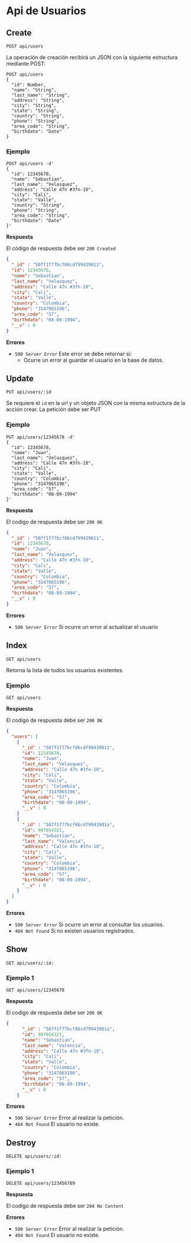 
# Api de Usuarios

## Create

`POST api/users`

La operación de creación recibirá un JSON con la siguiente estructura mediante POST:

```
POST api/users
{
  "id": Number,
  "name": "String",
  "last_name": "String",
  "address": "String",
  "city": "String",
  "state": "String",
  "country": "String",
  "phone": "String",
  "area_code": "String",
  "birthdate": "Date"
}
```

### Ejemplo

```
POST api/users -d'
{
  "id": 12345678,
  "name": "Sebastian",
  "last_name": "Velasquez",
  "address": "Calle 47n #3fn-10",
  "city": "Cali",
  "state": "Valle",
  "country": "String",
  "phone": "String",
  "area_code": "String",
  "birthdate": "Date"
}'
```

__Respuesta__

El código de respuesta debe ser `200 Created`

```json
{
  "_id" : "507f1f77bcf86cd799439011",
  "id": 12345678,
  "name": "Sebastian",
  "last_name": "Velasquez",
  "address": "Calle 47n #3fn-10",
  "city": "Cali",
  "state": "Valle",
  "country": "Colombia",
  "phone": "3147065196",
  "area_code": "57",
  "birthdate": "08-09-1994",
  "__v" : 0
}
```
  
__Errores__

* `500 Server Error` Este error se debe retornar si:
  * Ocurre un error al guardar el usuario en la base de datos.

## Update

`PUT api/users/:id`

Se requiere el `id` en la url  y un objeto JSON con la misma estructura de la acción crear. La petición debe ser PUT

### Ejemplo 

```
PUT api/users/12345678 -d'
{
  "id": 12345678,
  "name": "Juan",
  "last_name": "Velasquez",
  "address": "Calle 47n #3fn-10",
  "city": "Cali",
  "state": "Valle",
  "country": "Colombia",
  "phone": "3147065196",
  "area_code": "57",
  "birthdate": "08-09-1994"
}'
```

__Respuesta__

El codigo de respuesta debe ser `200 OK`

```json
{
  "_id" : "507f1f77bcf86cd799439011",
  "id": 12345678,
  "name": "Juan",
  "last_name": "Velasquez",
  "address": "Calle 47n #3fn-10",
  "city": "Cali",
  "state": "Valle",
  "country": "Colombia",
  "phone": "3147065196",
  "area_code": "57",
  "birthdate": "08-09-1994",
  "__v" : 0
}
```

__Errores__

* `500 Server Error`  Si ocurre un error al actualizar el usuario

## Index

`GET api/users`

Retorna la lista de todos los usuarios existentes.

### Ejemplo

```
GET api/users
```

__Respuesta__

El codigo de respuesta debe ser `200 OK`

```json
{
  "users": [
    {
	  "_id" : "507f1f77bcf86cd799439011",
	  "id": 12345678,
	  "name": "Juan",
	  "last_name": "Velasquez",
	  "address": "Calle 47n #3fn-10",
	  "city": "Cali",
	  "state": "Valle",
	  "country": "Colombia",
	  "phone": "3147065196",
	  "area_code": "57",
	  "birthdate": "08-09-1994",
	  "__v" : 0
	}
    {
	  "_id" : "507f1f77bcf86cd79943901a",
	  "id": 987654321,
	  "name": "Sebastian",
	  "last_name": "Valencia",
	  "address": "Calle 47n #3fn-10",
	  "city": "Cali",
	  "state": "Valle",
	  "country": "Colombia",
	  "phone": "3147065196",
	  "area_code": "57",
	  "birthdate": "08-09-1994",
	  "__v" : 0
	}
  ]
}

```

__Errores__

* `500 Server Error`  Si ocurre un error al consultar los usuarios.
* `404 Not Found`  Si no existen usuarios registrados.

## Show

`GET api/users/:id:`

### Ejemplo 1

```
GET api/users/12345678
```

__Respuesta__

El codigo de respuesta debe ser `200 OK`

```json
{
	  "_id" : "507f1f77bcf86cd79943901a",
	  "id": 987654321,
	  "name": "Sebastian",
	  "last_name": "Valencia",
	  "address": "Calle 47n #3fn-10",
	  "city": "Cali",
	  "state": "Valle",
	  "country": "Colombia",
	  "phone": "3147065196",
	  "area_code": "57",
	  "birthdate": "08-09-1994",
	  "__v" : 0
	}
```

__Errores__

* `500 Server Error` Error al realizar la petición.
* `404 Not Found` El usuario no existe.

## Destroy

`DELETE api/users/:id:`

### Ejemplo 1

```
DELETE api/users/123456789
```

__Respuesta__

El codigo de respuesta debe ser `204 No Content`

__Errores__

* `500 Server Error` Error al realizar la petición.
* `404 Not Found` El usuario no existe.
